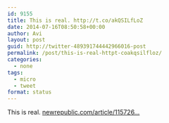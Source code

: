 ```yaml
---
id: 9155
title: This is real. http://t.co/akQSILfLoZ
date: 2014-07-16T08:50:58+00:00
author: Avi
layout: post
guid: http://twitter-489391744442966016-post
permalink: /post/this-is-real-httpt-coakqsilfloz/
categories:
  - none
tags:
  - micro
  - tweet
format: status
---
```

This is real. [newrepublic.com/article/115726…](http://www.newrepublic.com/article/115726/period-our-simplest-punctuation-mark-has-become-sign-anger)